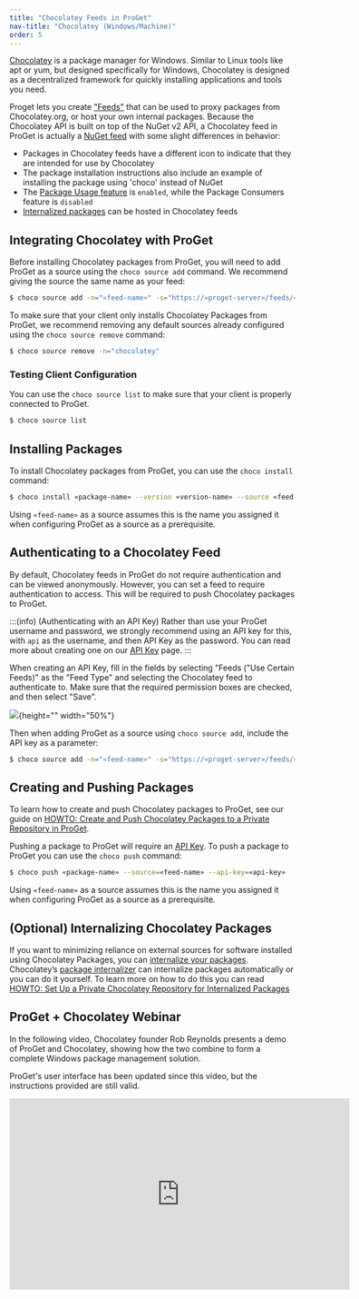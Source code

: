 ```yaml
---
title: "Chocolatey Feeds in ProGet"
nav-title: "Chocolatey (Windows/Machine)"
order: 5
---
```


[Chocolatey](https://chocolatey.org/) is a package manager for Windows. Similar to Linux tools like apt or yum, but designed specifically for Windows, Chocolatey is designed as a decentralized framework for quickly installing applications and tools you need.

Proget lets you create ["Feeds"](/docs/proget/feeds/feed-overview) that can be used to proxy packages from Chocolatey.org, or host your own internal packages. Because the Chocolatey API is built on top of the NuGet v2 API, a Chocolatey feed in ProGet is actually a [NuGet feed](/docs/proget/feeds/nuget) with some slight differences in behavior:

- Packages in Chocolatey feeds have a different icon to indicate that they are intended for use by Chocolatey
- The package installation instructions also include an example of installing the package using 'choco' instead of NuGet
- The [Package Usage feature](/docs/proget/feeds/chocolatey/howto-chocolatey-scan) is `enabled`, while the Package Consumers feature is `disabled`
- [Internalized packages](/docs/proget/feeds/chocolatey/howto-chocolatey-internalized) can be hosted in Chocolatey feeds 

## Integrating Chocolatey with ProGet

Before installing Chocolatey packages from ProGet, you will need to add ProGet as a source using the `choco source add` command. We recommend giving the source the same name as your feed:

```bash
$ choco source add -n="«feed-name»" -s="https://«proget-server»/feeds/«feed-name»" --priority=1 
```

To make sure that your client only installs Chocolatey Packages from ProGet, we recommend removing any default sources already configured using the `choco source remove` command:

```bash
$ choco source remove -n="chocolatey"
```

### Testing Client Configuration

You can use the `choco source list` to make sure that your client is properly connected to ProGet.

```bash
$ choco source list
```

## Installing Packages

To install Chocolatey packages from ProGet, you can use the `choco install` command:

```bash
$ choco install «package-name» --version «version-name» --source «feed-name»
```

Using `«feed-name»` as a source assumes this is the name you assigned it when configuring ProGet as a source as a prerequisite. 

## Authenticating to a Chocolatey Feed

By default, Chocolatey feeds in ProGet do not require authentication and can be viewed anonymously. However, you can set a feed to require authentication to access. This will be required to push Chocolatey packages to ProGet.  

:::(info) (Authenticating with an API Key)
Rather than use your ProGet username and password, we strongly recommend using an API key for this, with `api` as the username, and then API Key as the password. You can read more about creating one on our [API Key](/docs/proget/reference-api/proget-apikeys) page. 
:::

When creating an API Key, fill in the fields by selecting "Feeds ("Use Certain Feeds)" as the "Feed Type" and selecting the Chocolatey feed to authenticate to. Make sure that the required permission boxes are checked, and then select "Save".

![](/resources/docs/proget-chocolatey-apikey.png){height="" width="50%"}

Then when adding ProGet as a source using `choco source add`, include the API key as a parameter:

```bash
$ choco source add -n="«feed-name»" -s="https://«proget-server»/feeds/«feed-name»" --user=api --password=«api-key»
```

## Creating and Pushing Packages

To learn how to create and push Chocolatey packages to ProGet, see our guide on [HOWTO: Create and Push Chocolatey Packages to a Private Repository in ProGet](/docs/proget/feeds/chocolatey/howto-chocolatey-publish).

Pushing a package to ProGet will require an [API Key](/docs/proget/reference-api/proget-apikeys). To push a package to ProGet you can use the `choco push` command: 

```bash
$ choco push «package-name» --source=«feed-name» --api-key=«api-key»
```

Using `«feed-name»` as a source assumes this is the name you assigned it when configuring ProGet as a source as a prerequisite. 

## (Optional) Internalizing Chocolatey Packages

If you want to minimizing reliance on external sources for software installed using Chocolatey Packages, you can [internalize your packages](https://blog.inedo.com/chocolatey/internalization). Chocolatey’s [package internalizer](https://docs.chocolatey.org/en-us/features/package-internalizer) can internalize packages automatically or you can do it yourself. To learn more on how to do this you can read [HOWTO: Set Up a Private Chocolatey Repository for Internalized Packages](/docs/proget/feeds/chocolatey/howto-chocolatey-internalized)

## ProGet + Chocolatey Webinar

In the following video, Chocolatey founder Rob Reynolds presents a demo of ProGet and Chocolatey, showing how the two combine to form a complete Windows package management solution.

ProGet's user interface has been updated since this video, but the instructions provided are still valid.

<iframe width="600" height="337" src="https://www.youtube.com/embed/BcTYGf7sQ8Q" frameborder="0" allowfullscreen="true"></iframe>
